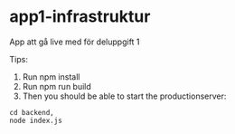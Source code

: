 # app1-infrastruktur
 App att gå live med för deluppgift 1

Tips:

1. Run npm install
2. Run npm run build
3. Then you should be able to start the  productionserver:

```
cd backend, 
node index.js
```
